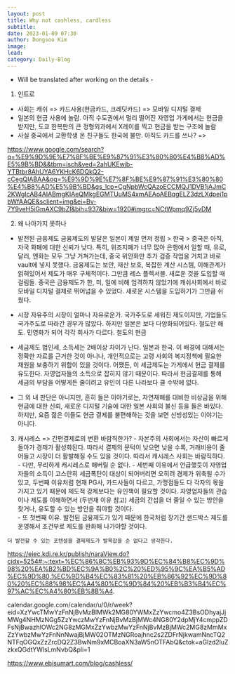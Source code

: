 ```yaml
---
layout: post
title: Why not cashless, cardless
subtitle:
date: 2023-01-09 07:30
author: Dongsoo Kim
image:
lead:
category: Daily-Blog
---
```



- Will be translated after working on the details -

1. 인트로
 - 사회는 캐쉬 => 카드사용(현금카드, 크레딧카드) => 모바일 디지털 결제
 - 일본의 현금 사용에 놀람. 아직 수도권에서 멀리 떨어진 자영업 가게에서는 현금을 받지만, 도쿄 한복판의 큰 정형외과에서 X레이를 찍고 현금을 받는 구조에 놀람
 - 사실 중국에서 교환학생 온 친구들도 한국에 불만. 아직도 카드를 쓰나? => 

 https://www.google.com/search?q=%E9%9D%9E%E7%8F%BE%E9%87%91%E3%80%80%E4%B8%AD%E5%9B%BD&&tbm=isch&ved=2ahUKEwjb-YTBtbr8AhUYA6YKHcK6DQkQ2-cCegQIABAA&oq=%E9%9D%9E%E7%8F%BE%E9%87%91%E3%80%80%E4%B8%AD%E5%9B%BD&gs_lcp=CgNpbWcQAzoECCMQJ1DVB1jAJmC2KWgIcAB4AIABmgKIAeQMkgEGMTUuMS4xmAEAoAEBqgELZ3dzLXdpei1pbWfAAQE&sclient=img&ei=Bv-7Y9veH5iGmAXC9bZI&bih=937&biw=1920#imgrc=NCtWpmq9Zj5vDM

2. 왜 나아가지 못하나
 - 발전된 금융제도
  금융제도의 발달은 일본이 제일 먼저 정립 > 한국 > 중국은 아직, 자국 화폐에 대한 신뢰가 낮다.
  특히, 위조지폐가 너무 많아 은행에서 일할 때, 유로, 달러, 엔화는 모두 그냥 거쳐가는데, 중국 위안화만 추가 검증 작업을 거치고 바로 vault에 넣지 못했다. 
  금융제도는 보안, 재산 보호, 복잡한 계산 시스템, 이해관계가 얽혀있어서 제도가 매우 구체적이다. 그만큼 레스 플렉서블. 새로운 것을 도입할 때 걸림돌. 중국은 금융제도가 한, 미, 일에 비해 엄격하지 않았기에 캐쉬사회에서 바로 모바일 디지털 결제로 뛰어넘을 수 있었다. 새로운 시스템을 도입하기가 그만큼 쉬웠다. 

 - 시장 자유주의
  시장이 얼마나 자유로운가. 국가주도로 세워진 제도이지만, 기업들도 국가주도로 따라간 경우가 많았다. 하지만 일본은 보다 다양화되어있다. 철도만 해도. 민영화가 되어 각각 회사가 다르다. 철도의 현금

 - 세금제도
  법인세, 소득세는 2배이상 차이가 난다. 일본과 한국. 이 배경에 대해서는 정확한 자료를 근거한 것이 아니나, 개인적으로는 고령 사회의 복지정책에 필요한 재원을 보충하기 위함이 있을 것이다. 어쨌든, 이 세금제도는 가게에서 현금 결제를 유도한다. 자영업자들의 소득으로 잡히지 않기 때문이다. 따라서 현금결제를 통해 세금의 부담을 어떻게든 줄이려고 유인이 다른 나라보다 클 수밖에 없다. 

  - 그 외
  내 판단은 아니지만, 흔히 들은 이야기로는, 자연재해를 대비한 비상금을 위해 현금에 대한 신뢰, 새로운 디지털 기술에 대한 일본 사회의 불신 등을 들은 바있다. 하지만, 요즘 젊은 이들도 현금 결제를 불편해하는 것을 보면 신빙성있는 이야기는 아니다.


  3. 캐시레스 => 간편결제로의 변환 바람직한가?
    - 자본주의 사회에서는 자산이 빠르게 돌아가 경제가 활성화된다. 따라서 결제의 문턱이 낮으면 낮을 수록, 거래비용이 줄어들고 시장이 더 활발해질 수도 있을 것이다. 따라서 캐시레스 사회는 바람직하다.
    - 다만, 무리하게 캐시레스로 해버릴 순 없다.
    - 세번째 이유에서 언급했듯이 자영업자들의 소득이 고스란히 세금폭탄이 대상이 되어버리면 오히려 경제가 위축될 수가 있고, 두번째 이유처럼 현재 PG사, 카드사들이 다르고, 가맹점들도 다 각자의 몫을 가지고 있기 때문에 제도적 강제보다는 유인책이 필요할 것이다. 자영업자들의 관습이나 제도를 이해하면서 (두번재 이유 참고) 세금의 간섭을 더 줄일 수 있는 방안을 찾거나, 유도할 수 있는 방안을 줘야할 것이다.    
    - 또 첫번째 이유. 발전된 금융제도가 있기 때문에 한국처럼 장기간 샌드박스 제도를 운영해서 조건부로 제도를 완화해 나가야할 것이다.


    더 발전할 수 있는 포텐셜을 결제제도가 발목잡을 순 없다고 생각한다.



  https://eiec.kdi.re.kr/publish/naraView.do?cidx=5254#:~:text=%EC%86%8C%EB%93%9D%EC%84%B8%EC%9D%98%20%EA%B2%BD%EC%9A%B0%2C%20%ED%95%9C%EA%B5%AD%EC%9D%80,%EC%9D%B4%EC%83%81%20%EB%86%92%EC%9D%80%20%EC%88%98%EC%A4%80%EC%9D%84%20%EB%B3%B4%EC%97%AC%EC%A4%80%EB%8B%A4.


  calendar.google.com/calendar/u/0/r/week?eid=XzYwcTMwYzFnNjBvMzBlMWk2MG80YWMxZzYwcmo4Z3BsODhyajJjMWg4NHMzNGg5ZzYwczMwYzFnNjBvMzBjMWc4NG80Y2dpMjY4cmppZDFsNjBwazhlOWc2NG8zMGMxZzYwbzMwYzFnNjBvMzBjMWc2MG8zMmMxZzYwbzMwYzFnNnNwajBjMW02OTMzNGRoajhnc2s2ZDFrNjkwamNncTQ2NTFqOGQxZzZrcDQ2Z3BwNm9xMCBoaXN3aW5nOTFAbQ&ctok=aGlzd2luZzkxQGdtYWlsLmNvbQ&pli=1

  https://www.ebisumart.com/blog/cashless/